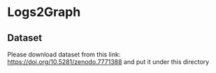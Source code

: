 # Logs2Graph



## Dataset
Please download dataset from this link: https://doi.org/10.5281/zenodo.7771388 and put it under this directory 

